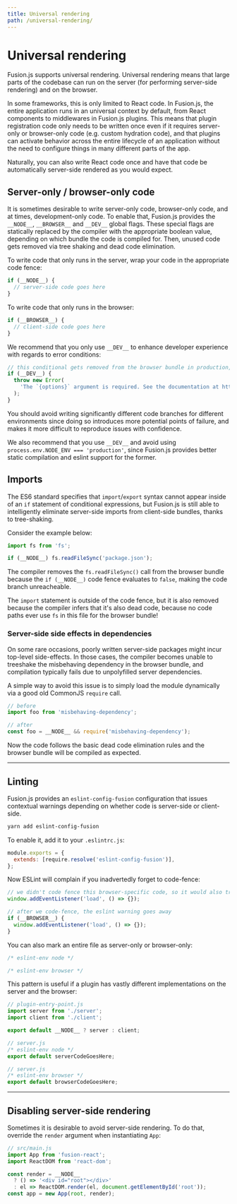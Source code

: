 ```yaml
---
title: Universal rendering
path: /universal-rendering/
---
```


# Universal rendering

Fusion.js supports universal rendering. Universal rendering means that large parts of the codebase can run on the server (for performing server-side rendering) and on the browser.

In some frameworks, this is only limited to React code. In Fusion.js, the entire application runs in an universal context by default, from React components to middlewares in Fusion.js plugins. This means that plugin registration code only needs to be written once even if it requires server-only or browser-only code (e.g. custom hydration code), and that plugins can activate behavior across the entire lifecycle of an application without the need to configure things in many different parts of the app.

Naturally, you can also write React code once and have that code be automatically server-side rendered as you would expect.

## Server-only / browser-only code

It is sometimes desirable to write server-only code, browser-only code, and at times, development-only code. To enable that, Fusion.js provides the `__NODE__`, `__BROWSER__` and `__DEV__` global flags. These special flags are statically replaced by the compiler with the appropriate boolean value, depending on which bundle the code is compiled for. Then, unused code gets removed via tree shaking and dead code elimination.

To write code that only runs in the server, wrap your code in the appropriate code fence:

```js
if (__NODE__) {
  // server-side code goes here
}
```

To write code that only runs in the browser:

```js
if (__BROWSER__) {
  // client-side code goes here
}
```

We recommend that you only use `__DEV__` to enhance developer experience with regards to error conditions:

```js
// this conditional gets removed from the browser bundle in production, saving a few bytes
if (__DEV__) {
  throw new Error(
    'The `{options}` argument is required. See the documentation at https://the-docs-website/api-docs/the-package'
  );
}
```

You should avoid writing significantly different code branches for different environments since doing so introduces more potential points of failure, and makes it more difficult to reproduce issues with confidence.

We also recommend that you use `__DEV__` and avoid using `process.env.NODE_ENV === 'production'`, since Fusion.js provides better static compilation and eslint support for the former.

## Imports

The ES6 standard specifies that `import`/`export` syntax cannot appear inside of an `if` statement of conditional expressions, but Fusion.js is still able to intelligently eliminate server-side imports from client-side bundles, thanks to tree-shaking.

Consider the example below:

```js
import fs from 'fs';

if (__NODE__) fs.readFileSync('package.json');
```

The compiler removes the `fs.readFileSync()` call from the browser bundle because the `if (__NODE__)` code fence evaluates to `false`, making the code branch unreacheable.

The `import` statement is outside of the code fence, but it is also removed because the compiler infers that it's also dead code, because no code paths ever use `fs` in this file for the browser bundle!

### Server-side side effects in dependencies

On some rare occasions, poorly written server-side packages might incur top-level side-effects. In those cases, the compiler becomes unable to treeshake the misbehaving dependency in the browser bundle, and compilation typically fails due to unpolyfilled server dependencies.

A simple way to avoid this issue is to simply load the module dynamically via a good old CommonJS `require` call.

```js
// before
import foo from 'misbehaving-dependency';

// after
const foo = __NODE__ && require('misbehaving-dependency');
```

Now the code follows the basic dead code elimination rules and the browser bundle will be compiled as expected.

---

## Linting

Fusion.js provides an `eslint-config-fusion` configuration that issues contextual warnings depending on whether code is server-side or client-side.

```sh
yarn add eslint-config-fusion
```

To enable it, add it to your `.eslintrc.js`:

```js
module.exports = {
  extends: [require.resolve('eslint-config-fusion')],
};
```

Now ESLint will complain if you inadvertedly forget to code-fence:

```js
// we didn't code fence this browser-specific code, so it would also try to run in the server. Thus, eslint complains
window.addEventListener('load', () => {});

// after we code-fence, the eslint warning goes away
if (__BROWSER__) {
  window.addEventListener('load', () => {});
}
```

You can also mark an entire file as server-only or browser-only:

```js
/* eslint-env node */
```

```js
/* eslint-env browser */
```

This pattern is useful if a plugin has vastly different implementations on the server and the browser:

```js
// plugin-entry-point.js
import server from './server';
import client from './client';

export default __NODE__ ? server : client;

// server.js
/* eslint-env node */
export default serverCodeGoesHere;

// server.js
/* eslint-env browser */
export default browserCodeGoesHere;
```

---

## Disabling server-side rendering

Sometimes it is desirable to avoid server-side rendering. To do that, override the `render` argument when instantiating `App`:

```js
// src/main.js
import App from 'fusion-react';
import ReactDOM from 'react-dom';

const render = __NODE__
  ? () => '<div id="root"></div>'
  : el => ReactDOM.render(el, document.getElementById('root'));
const app = new App(root, render);
```
